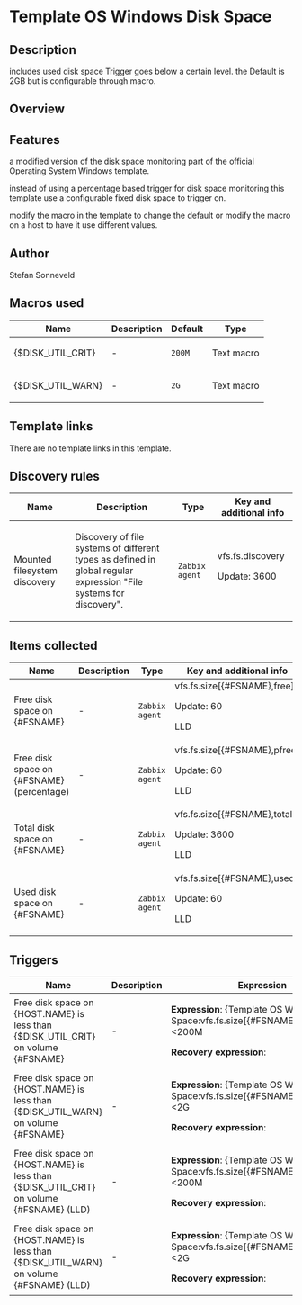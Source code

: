 # Template OS Windows Disk Space

## Description

includes used disk space Trigger goes below a certain level. the Default is 2GB but is configurable through macro.

## Overview

**Features**
------------


 


a modified version of the disk space monitoring part of the official Operating System Windows template.


instead of using a percentage based trigger for disk space monitoring this template use a configurable fixed disk space to trigger on.


modify the macro in the template to change the default or modify the macro on a host to have it use different values.


 


 


 



## Author

Stefan Sonneveld

## Macros used

|Name|Description|Default|Type|
|----|-----------|-------|----|
|{$DISK_UTIL_CRIT}|<p>-</p>|`200M`|Text macro|
|{$DISK_UTIL_WARN}|<p>-</p>|`2G`|Text macro|
## Template links

There are no template links in this template.

## Discovery rules

|Name|Description|Type|Key and additional info|
|----|-----------|----|----|
|Mounted filesystem discovery|<p>Discovery of file systems of different types as defined in global regular expression "File systems for discovery".</p>|`Zabbix agent`|vfs.fs.discovery<p>Update: 3600</p>|
## Items collected

|Name|Description|Type|Key and additional info|
|----|-----------|----|----|
|Free disk space on {#FSNAME}|<p>-</p>|`Zabbix agent`|vfs.fs.size[{#FSNAME},free]<p>Update: 60</p><p>LLD</p>|
|Free disk space on {#FSNAME} (percentage)|<p>-</p>|`Zabbix agent`|vfs.fs.size[{#FSNAME},pfree]<p>Update: 60</p><p>LLD</p>|
|Total disk space on {#FSNAME}|<p>-</p>|`Zabbix agent`|vfs.fs.size[{#FSNAME},total]<p>Update: 3600</p><p>LLD</p>|
|Used disk space on {#FSNAME}|<p>-</p>|`Zabbix agent`|vfs.fs.size[{#FSNAME},used]<p>Update: 60</p><p>LLD</p>|
## Triggers

|Name|Description|Expression|Priority|
|----|-----------|----------|--------|
|Free disk space on {HOST.NAME} is less than {$DISK_UTIL_CRIT} on volume {#FSNAME}|<p>-</p>|<p>**Expression**: {Template OS Windows Disk Space:vfs.fs.size[{#FSNAME},free].last(0)}<200M</p><p>**Recovery expression**: </p>|average|
|Free disk space on {HOST.NAME} is less than {$DISK_UTIL_WARN} on volume {#FSNAME}|<p>-</p>|<p>**Expression**: {Template OS Windows Disk Space:vfs.fs.size[{#FSNAME},free].last(0)}<2G</p><p>**Recovery expression**: </p>|warning|
|Free disk space on {HOST.NAME} is less than {$DISK_UTIL_CRIT} on volume {#FSNAME} (LLD)|<p>-</p>|<p>**Expression**: {Template OS Windows Disk Space:vfs.fs.size[{#FSNAME},free].last(0)}<200M</p><p>**Recovery expression**: </p>|average|
|Free disk space on {HOST.NAME} is less than {$DISK_UTIL_WARN} on volume {#FSNAME} (LLD)|<p>-</p>|<p>**Expression**: {Template OS Windows Disk Space:vfs.fs.size[{#FSNAME},free].last(0)}<2G</p><p>**Recovery expression**: </p>|warning|
